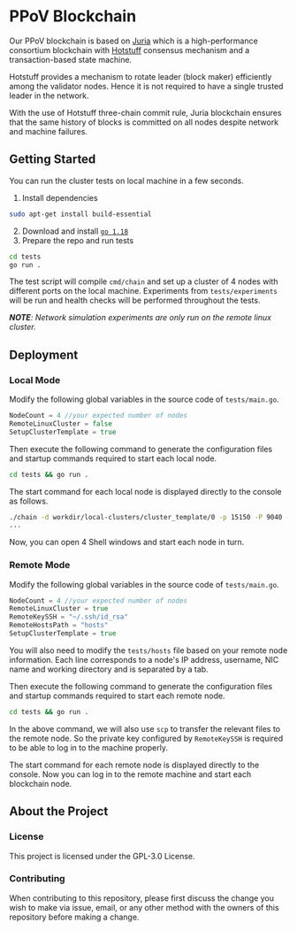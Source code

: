# PPoV Blockchain

Our PPoV blockchain is based on [Juria](https://aungmawjj.github.io/juria-blockchain) which is a high-performance consortium blockchain with [Hotstuff](https://arxiv.org/abs/1803.05069) consensus mechanism and a transaction-based state machine.

Hotstuff provides a mechanism to rotate leader (block maker) efficiently among the validator nodes. Hence it is not required to have a single trusted leader in the network.

With the use of Hotstuff three-chain commit rule, Juria blockchain ensures that the same history of blocks is committed on all nodes despite network and machine failures.

## Getting Started

You can run the cluster tests on local machine in a few seconds.

1. Install dependencies

```bash
sudo apt-get install build-essential
```

2. Download and install [`go 1.18`](https://golang.org/doc/install)
3. Prepare the repo and run tests

```bash
cd tests
go run .
```

The test script will compile `cmd/chain` and set up a cluster of 4 nodes with different ports on the local machine. Experiments from `tests/experiments` will be run and health checks will be performed throughout the tests.

***NOTE**: Network simulation experiments are only run on the remote linux cluster.*

## Deployment

### Local Mode

Modify the following global variables in the source code of `tests/main.go`.

```go
NodeCount = 4 //your expected number of nodes
RemoteLinuxCluster = false
SetupClusterTemplate = true
```

Then execute the following command to generate the configuration files and startup commands required to start each local node.

```bash
cd tests && go run .
```

The start command for each local node is displayed directly to the console as follows.

```bash
./chain -d workdir/local-clusters/cluster_template/0 -p 15150 -P 9040 --debug --storage-merkleBranchFactor 8 --execution-txExecTimeout 10s --execution-concurrentLimit 20 --chainID 0 --consensus-batchTxLimit 5000 --consensus-blockBatchLimit 4 --consensus-voteBatchLimit 4 --consensus-txWaitTime 1s --consensus-batchWaitTime 3s --consensus-proposeTimeout 1.5s --consensus-batchTimeout 1s --consensus-blockDelay 100ms --consensus-viewWidth 1m0s --consensus-leaderTimeout 20s
...
```

Now, you can open 4 Shell windows and start each node in turn. 

### Remote Mode

Modify the following global variables in the source code of `tests/main.go`.

```go
NodeCount = 4 //your expected number of nodes
RemoteLinuxCluster = true
RemoteKeySSH = "~/.ssh/id_rsa"
RemoteHostsPath = "hosts"
SetupClusterTemplate = true
```

You will also need to modify the `tests/hosts` file based on your remote node information. Each line corresponds to a node's IP address, username, NIC name and working directory and is separated by a tab.

Then execute the following command to generate the configuration files and startup commands required to start each remote node.

```bash
cd tests && go run .
```

In the above command, we will also use `scp` to transfer the relevant files to the remote node. So the private key configured by `RemoteKeySSH` is required to be able to log in to the machine properly. 

The start command for each remote node is displayed directly to the console. Now you can log in to the remote machine and start each blockchain node.

## About the Project

### License

This project is licensed under the GPL-3.0 License.

### Contributing

When contributing to this repository, please first discuss the change you wish to make via issue, email, or any other method with the owners of this repository before making a change.
